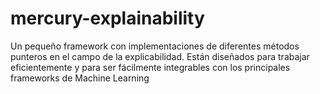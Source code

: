 # mercury-explainability
Un pequeño framework con implementaciones de diferentes métodos punteros en el campo de la explicabilidad. Están diseñados para trabajar eficientemente y para ser fácilmente integrables con los principales frameworks de Machine Learning
